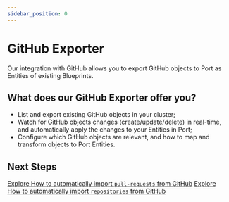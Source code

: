 ```yaml
---
sidebar_position: 0
---
```


# GitHub Exporter

Our integration with GitHub allows you to export GitHub objects to Port as Entities of existing Blueprints.

## What does our GitHub Exporter offer you?

- List and export existing GitHub objects in your cluster;
- Watch for GitHub objects changes (create/update/delete) in real-time, and automatically apply the changes to your Entities in Port;
- Configure which GitHub objects are relevant, and how to map and transform objects to Port Entities.

## Next Steps

[Explore How to automatically import `pull-requests` from GitHub](./exporting-pull-requests.md)
[Explore How to automatically import `repositories` from GitHub](./exporting-repositories.md)
